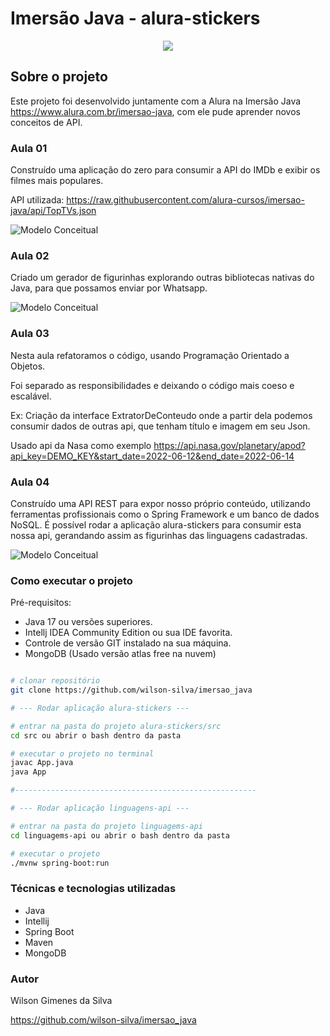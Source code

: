 # Imersão Java - alura-stickers

<p align="center">
<img src="http://img.shields.io/static/v1?label=STATUS&message=EM%20DESENVOLVIMENTO&color=GREEN&style=for-the-badge"/>
</p>

## Sobre o projeto

Este projeto foi desenvolvido juntamente com a Alura na Imersão Java https://www.alura.com.br/imersao-java, com ele pude
aprender novos conceitos de API.

### Aula 01
Construído uma aplicação do zero para consumir a API do IMDb e exibir os filmes mais populares.

API utilizada:
https://raw.githubusercontent.com/alura-cursos/imersao-java/api/TopTVs.json

![Modelo Conceitual](https://github.com/wilson-silva/imersao_java/blob/main/tela1.png)

### Aula 02
Criado um gerador de figurinhas explorando outras bibliotecas nativas do Java, para que possamos enviar por Whatsapp.

![Modelo Conceitual](https://github.com/wilson-silva/imersao_java/blob/main/tela2.png)

### Aula 03
Nesta aula refatoramos o código, usando Programação Orientado a Objetos.

Foi separado as responsibilidades e deixando o código mais coeso e escalável.

Ex: Criação da interface ExtratorDeConteudo onde a partir dela podemos 
consumir dados de outras api, que tenham título e imagem em seu Json.

Usado api da Nasa como exemplo
https://api.nasa.gov/planetary/apod?api_key=DEMO_KEY&start_date=2022-06-12&end_date=2022-06-14

### Aula 04
Construído uma API REST para expor nosso próprio conteúdo, utilizando ferramentas profissionais como o Spring Framework e um banco de dados NoSQL.
É possível rodar a aplicação alura-stickers para consumir esta nossa api, gerandando assim as figurinhas das linguagens cadastradas.

![Modelo Conceitual](https://github.com/wilson-silva/imersao_java/blob/main/tela3.png)

### Como executar o projeto

Pré-requisitos:

* Java 17 ou versões superiores.
* Intellj IDEA Community Edition ou sua IDE favorita.
* Controle de versão GIT instalado na sua máquina.
* MongoDB (Usado versão atlas free na nuvem)

```bash

# clonar repositório
git clone https://github.com/wilson-silva/imersao_java

# --- Rodar aplicação alura-stickers ---

# entrar na pasta do projeto alura-stickers/src
cd src ou abrir o bash dentro da pasta

# executar o projeto no terminal
javac App.java
java App

#------------------------------------------------------

# --- Rodar aplicação linguagens-api ---

# entrar na pasta do projeto linguagems-api
cd linguagems-api ou abrir o bash dentro da pasta

# executar o projeto
./mvnw spring-boot:run

```

### Técnicas e tecnologias utilizadas
- Java
- Intellij
- Spring Boot
- Maven
- MongoDB


### Autor
Wilson Gimenes da Silva

https://github.com/wilson-silva/imersao_java